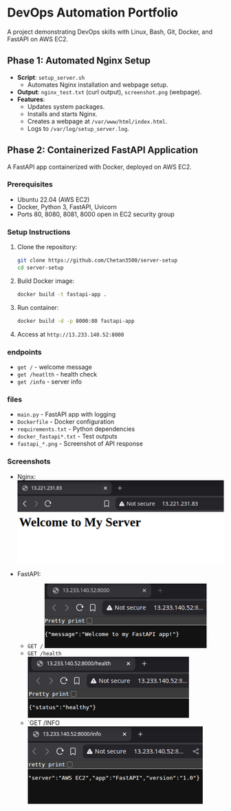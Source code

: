 # DevOps Automation Portfolio

A project demonstrating DevOps skills with Linux, Bash, Git, Docker, and FastAPI on AWS EC2.

## Phase 1: Automated Nginx Setup
- **Script**: `setup_server.sh`
  - Automates Nginx installation and webpage setup.
- **Output**: `nginx_test.txt` (curl output), `screenshot.png` (webpage).
- **Features**:
  - Updates system packages.
  - Installs and starts Nginx.
  - Creates a webpage at `/var/www/html/index.html`.
  - Logs to `/var/log/setup_server.log`.

## Phase 2: Containerized FastAPI Application
A FastAPI app containerized with Docker, deployed on AWS EC2.

### Prerequisites
- Ubuntu 22.04 (AWS EC2)
- Docker, Python 3, FastAPI, Uvicorn
- Ports 80, 8080, 8081, 8000 open in EC2 security group

### Setup Instructions
1. Clone the repository:
   ```bash
   git clone https://github.com/Chetan3500/server-setup
   cd server-setup
   ```
2. Build Docker image:
    ```bash
    docker build -t fastapi-app .
    ```
3. Run container:
    ```bash
    docker build -d -p 8000:80 fastapi-app
    ```
4. Access at `http://13.233.140.52:8000`

### endpoints

- `get /` - welcome message
- `get /heatlth` - health check
- `get /info` - server info

### files

- `main.py` - FastAPI app with logging
- `Dockerfile` - Docker configuration
- `requirements.txt` - Python dependencies
- `docker_fastapi*.txt` - Test outputs
- `fastapi_*.png` - Screenshot of API response

### Screenshots

- Nginx:
    ![](./Screenshot_2025-08-27_14-27-09.png)
- FastAPI:
    
    - `GET /`
    ![](./fastapi_root.png)
    - `GET /health`
    ![](./fastapi_health.png)
    - `GET /INFO
    ![](./fastapi_info.png)

